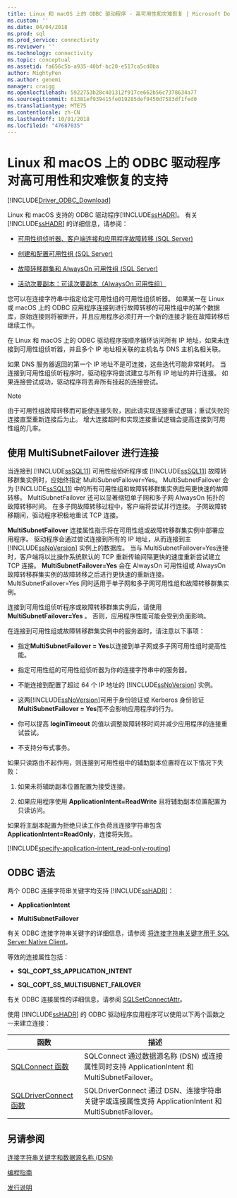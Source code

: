```yaml
---
title: Linux 和 macOS 上的 ODBC 驱动程序 - 高可用性和灾难恢复 | Microsoft Docs
ms.custom: ''
ms.date: 04/04/2018
ms.prod: sql
ms.prod_service: connectivity
ms.reviewer: ''
ms.technology: connectivity
ms.topic: conceptual
ms.assetid: fa656c5b-a935-40bf-bc20-e517ca5cd0ba
author: MightyPen
ms.author: genemi
manager: craigg
ms.openlocfilehash: 5922753b28c401312f917ce662b56c7378634a77
ms.sourcegitcommit: 61381ef939415fe019285def9450d7583df1fed0
ms.translationtype: MTE75
ms.contentlocale: zh-CN
ms.lasthandoff: 10/01/2018
ms.locfileid: "47687035"
---
```

# <a name="odbc-driver-on-linux-and-macos-support-for-high-availability-and-disaster-recovery"></a>Linux 和 macOS 上的 ODBC 驱动程序对高可用性和灾难恢复的支持
[!INCLUDE[Driver_ODBC_Download](../../../includes/driver_odbc_download.md)]

Linux 和 macOS 支持的 ODBC 驱动程序[!INCLUDE[ssHADR](../../../includes/sshadr_md.md)]。 有关 [!INCLUDE[ssHADR](../../../includes/sshadr_md.md)] 的详细信息，请参阅：  
  
-   [可用性组侦听器、客户端连接和应用程序故障转移 (SQL Server)](http://msdn.microsoft.com/library/hh213417.aspx)  
  
-   [创建和配置可用性组 (SQL Server)](http://msdn.microsoft.com/library/ff878265.aspx)  
  
-   [故障转移群集和 AlwaysOn 可用性组 (SQL Server)](http://msdn.microsoft.com/library/ff929171.aspx)  
  
-   [活动次要副本：可读次要副本（AlwaysOn 可用性组）](http://msdn.microsoft.com/library/ff878253.aspx)  
  
您可以在连接字符串中指定给定可用性组的可用性组侦听器。 如果某一在 Linux 或 macOS 上的 ODBC 应用程序连接到进行故障转移的可用性组中的某个数据库，原始连接则将被断开，并且应用程序必须打开一个新的连接才能在故障转移后继续工作。

在 Linux 和 macOS 上的 ODBC 驱动程序按顺序循环访问所有 IP 地址，如果未连接到可用性组侦听器，并且多个 IP 地址相关联的主机名与 DNS 主机名相关联。

如果 DNS 服务器返回的第一个 IP 地址不是可连接，这些迭代可能非常耗时。 当连接到可用性组侦听程序时，驱动程序将尝试建立与所有 IP 地址的并行连接。 如果连接尝试成功，驱动程序将丢弃所有挂起的连接尝试。

> [!NOTE]  
> 由于可用性组故障转移而可能使连接失败，因此请实现连接重试逻辑；重试失败的连接直至重新连接后为止。 增大连接超时和实现连接重试逻辑会提高连接到可用性组的几率。

## <a name="connecting-with-multisubnetfailover"></a>使用 MultiSubnetFailover 进行连接

当连接到 [!INCLUDE[ssSQL11](../../../includes/sssql11-md.md)] 可用性组侦听程序或 [!INCLUDE[ssSQL11](../../../includes/sssql11-md.md)] 故障转移群集实例时，应始终指定 MultiSubnetFailover=Yes。 MultiSubnetFailover 会为 [!INCLUDE[ssSQL11](../../../includes/sssql11-md.md)] 中的所有可用性组和故障转移群集实例启用更快速的故障转移。 MultiSubnetFailover 还可以显著缩短单子网和多子网 AlwaysOn 拓扑的故障转移时间。 在多子网故障转移过程中，客户端将尝试并行连接。 子网故障转移期间，驱动程序积极地重试 TCP 连接。

**MultiSubnetFailover** 连接属性指示将在可用性组或故障转移群集实例中部署应用程序。 驱动程序会通过尝试连接到所有的 IP 地址，从而连接到主 [!INCLUDE[ssNoVersion](../../../includes/ssnoversion-md.md)] 实例上的数据库。 当与 MultiSubnetFailover=Yes连接时，客户端将以比操作系统默认的 TCP 重新传输间隔更快的速度重新尝试建立 TCP 连接。 **MultiSubnetFailover=Yes** 会在 AlwaysOn 可用性组或 AlwaysOn 故障转移群集实例的故障转移之后进行更快速的重新连接。 MultiSubnetFailover=Yes 同时适用于单子网和多子网可用性组和故障转移群集实例。  

连接到可用性组侦听程序或故障转移群集实例后，请使用 **MultiSubnetFailover=Yes** 。 否则，应用程序性能可能会受到负面影响。

在连接到可用性组或故障转移群集实例中的服务器时，请注意以下事项：
  
-   指定**MultiSubnetFailover = Yes**以连接到单子网或多子网可用性组时提高性能。

-   指定可用性组的可用性组侦听器为你的连接字符串中的服务器。
  
-   不能连接到配置了超过 64 个 IP 地址的 [!INCLUDE[ssNoVersion](../../../includes/ssnoversion-md.md)] 实例。

-   这两[!INCLUDE[ssNoVersion](../../../includes/ssnoversion-md.md)]可用于身份验证或 Kerberos 身份验证**MultiSubnetFailover = Yes**而不会影响应用程序的行为。

-   你可以提高 **loginTimeout** 的值以调整故障转移时间并减少应用程序的连接重试尝试。

-   不支持分布式事务。  
  
如果只读路由不起作用，则连接到可用性组中的辅助副本位置将在以下情况下失败：  
  
1.  如果未将辅助副本位置配置为接受连接。  
  
2.  如果应用程序使用 **ApplicationIntent=ReadWrite** 且将辅助副本位置配置为只读访问。  
  
如果将主副本配置为拒绝只读工作负荷且连接字符串包含 **ApplicationIntent=ReadOnly**，连接将失败。  


[!INCLUDE[specify-application-intent_read-only-routing](~/includes/paragraph-content/specify-application-intent-read-only-routing.md)]


## <a name="odbc-syntax"></a>ODBC 语法

两个 ODBC 连接字符串关键字均支持 [!INCLUDE[ssHADR](../../../includes/sshadr_md.md)]：  
  
-   **ApplicationIntent**  
  
-   **MultiSubnetFailover**  
  
有关 ODBC 连接字符串关键字的详细信息，请参阅 [将连接字符串关键字用于 SQL Server Native Client](../../../relational-databases/native-client/applications/using-connection-string-keywords-with-sql-server-native-client.md)。  
  
等效的连接属性包括：
  
-   **SQL_COPT_SS_APPLICATION_INTENT**  
  
-   **SQL_COPT_SS_MULTISUBNET_FAILOVER**  
  
有关 ODBC 连接属性的详细信息，请参阅 [SQLSetConnectAttr](../../../relational-databases/native-client-odbc-api/sqlsetconnectattr.md)。  
  
使用 [!INCLUDE[ssHADR](../../../includes/sshadr_md.md)] 的 ODBC 驱动程序应用程序可以使用以下两个函数之一来建立连接：  
  
|函数|描述|  
|------------|---------------|  
|[SQLConnect 函数](../../../odbc/reference/syntax/sqlconnect-function.md)|SQLConnect 通过数据源名称 (DSN) 或连接属性同时支持 ApplicationIntent 和 MultiSubnetFailover。|  
|[SQLDriverConnect 函数](../../../odbc/reference/syntax/sqldriverconnect-function.md)|SQLDriverConnect 通过 DSN、连接字符串关键字或连接属性支持 ApplicationIntent 和 MultiSubnetFailover。|
  
## <a name="see-also"></a>另请参阅  

[连接字符串关键字和数据源名称 (DSN)](../../../connect/odbc/linux-mac/connection-string-keywords-and-data-source-names-dsns.md)

[编程指南](../../../connect/odbc/linux-mac/programming-guidelines.md)

[发行说明](../../../connect/odbc/linux-mac/release-notes.md)  
